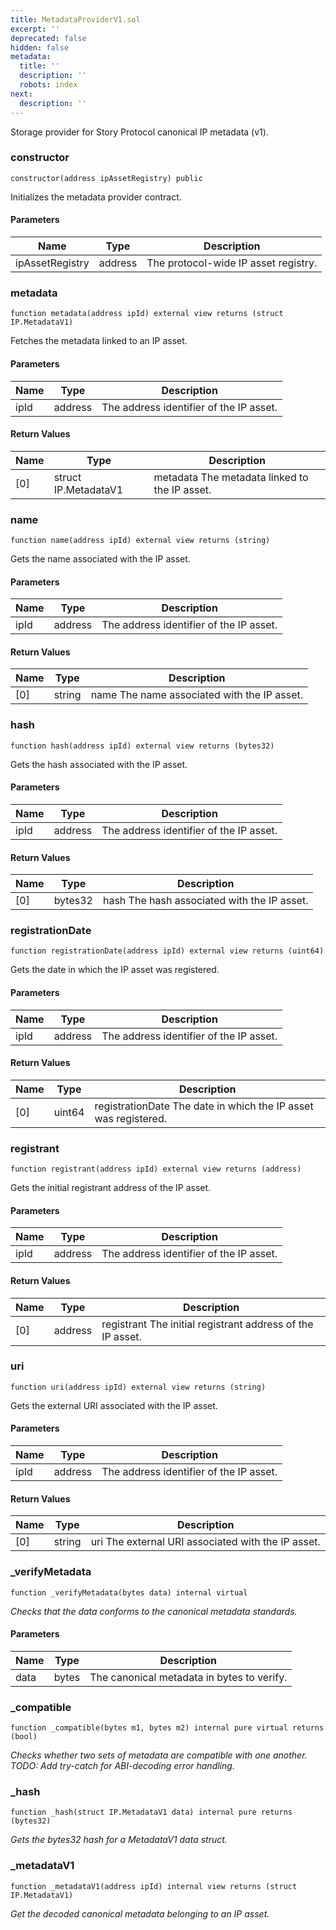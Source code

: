 ```yaml
---
title: MetadataProviderV1.sol
excerpt: ''
deprecated: false
hidden: false
metadata:
  title: ''
  description: ''
  robots: index
next:
  description: ''
---
```

Storage provider for Story Protocol canonical IP metadata (v1).

### constructor

```solidity
constructor(address ipAssetRegistry) public
```

Initializes the metadata provider contract.

#### Parameters

| Name            | Type    | Description                          |
| --------------- | ------- | ------------------------------------ |
| ipAssetRegistry | address | The protocol-wide IP asset registry. |

### metadata

```solidity
function metadata(address ipId) external view returns (struct IP.MetadataV1)
```

Fetches the metadata linked to an IP asset.

#### Parameters

| Name | Type    | Description                             |
| ---- | ------- | --------------------------------------- |
| ipId | address | The address identifier of the IP asset. |

#### Return Values

| Name | Type                 | Description                                   |
| ---- | -------------------- | --------------------------------------------- |
| [0]  | struct IP.MetadataV1 | metadata The metadata linked to the IP asset. |

### name

```solidity
function name(address ipId) external view returns (string)
```

Gets the name associated with the IP asset.

#### Parameters

| Name | Type    | Description                             |
| ---- | ------- | --------------------------------------- |
| ipId | address | The address identifier of the IP asset. |

#### Return Values

| Name | Type   | Description                                 |
| ---- | ------ | ------------------------------------------- |
| [0]  | string | name The name associated with the IP asset. |

### hash

```solidity
function hash(address ipId) external view returns (bytes32)
```

Gets the hash associated with the IP asset.

#### Parameters

| Name | Type    | Description                             |
| ---- | ------- | --------------------------------------- |
| ipId | address | The address identifier of the IP asset. |

#### Return Values

| Name | Type    | Description                                 |
| ---- | ------- | ------------------------------------------- |
| [0]  | bytes32 | hash The hash associated with the IP asset. |

### registrationDate

```solidity
function registrationDate(address ipId) external view returns (uint64)
```

Gets the date in which the IP asset was registered.

#### Parameters

| Name | Type    | Description                             |
| ---- | ------- | --------------------------------------- |
| ipId | address | The address identifier of the IP asset. |

#### Return Values

| Name | Type   | Description                                                     |
| ---- | ------ | --------------------------------------------------------------- |
| [0]  | uint64 | registrationDate The date in which the IP asset was registered. |

### registrant

```solidity
function registrant(address ipId) external view returns (address)
```

Gets the initial registrant address of the IP asset.

#### Parameters

| Name | Type    | Description                             |
| ---- | ------- | --------------------------------------- |
| ipId | address | The address identifier of the IP asset. |

#### Return Values

| Name | Type    | Description                                                |
| ---- | ------- | ---------------------------------------------------------- |
| [0]  | address | registrant The initial registrant address of the IP asset. |

### uri

```solidity
function uri(address ipId) external view returns (string)
```

Gets the external URI associated with the IP asset.

#### Parameters

| Name | Type    | Description                             |
| ---- | ------- | --------------------------------------- |
| ipId | address | The address identifier of the IP asset. |

#### Return Values

| Name | Type   | Description                                        |
| ---- | ------ | -------------------------------------------------- |
| [0]  | string | uri The external URI associated with the IP asset. |

### \_verifyMetadata

```solidity
function _verifyMetadata(bytes data) internal virtual
```

_Checks that the data conforms to the canonical metadata standards._

#### Parameters

| Name | Type  | Description                                |
| ---- | ----- | ------------------------------------------ |
| data | bytes | The canonical metadata in bytes to verify. |

### \_compatible

```solidity
function _compatible(bytes m1, bytes m2) internal pure virtual returns (bool)
```

_Checks whether two sets of metadata are compatible with one another.  
TODO: Add try-catch for ABI-decoding error handling._

### \_hash

```solidity
function _hash(struct IP.MetadataV1 data) internal pure returns (bytes32)
```

_Gets the bytes32 hash for a MetadataV1 data struct._

### \_metadataV1

```solidity
function _metadataV1(address ipId) internal view returns (struct IP.MetadataV1)
```

_Get the decoded canonical metadata belonging to an IP asset._
